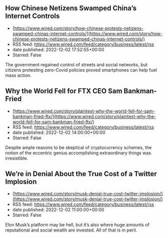 ## How Chinese Netizens Swamped China’s Internet Controls
 - [https://www.wired.com/story/how-chinese-protests-netizens-swamped-chinas-internet-controls/](https://www.wired.com/story/how-chinese-protests-netizens-swamped-chinas-internet-controls/)
 - RSS feed: https://www.wired.com/feed/category/business/latest/rss
 - date published: 2022-12-02 17:52:55+00:00
 - Starred: False

The government regained control of streets and social networks, but citizens protesting zero-Covid policies proved smartphones can help fuel mass action.

## Why the World Fell for FTX CEO Sam Bankman-Fried
 - [https://www.wired.com/story/plaintext-why-the-world-fell-for-sam-bankman-fried-ftx/](https://www.wired.com/story/plaintext-why-the-world-fell-for-sam-bankman-fried-ftx/)
 - RSS feed: https://www.wired.com/feed/category/business/latest/rss
 - date published: 2022-12-02 14:00:00+00:00
 - Starred: False

Despite ample reasons to be skeptical of cryptocurrency schemes, the notion of the eccentric genius accomplishing extraordinary things was irresistible.

## We’re in Denial About the True Cost of a Twitter Implosion
 - [https://www.wired.com/story/musk-denial-true-cost-twitter-implosion/](https://www.wired.com/story/musk-denial-true-cost-twitter-implosion/)
 - RSS feed: https://www.wired.com/feed/category/business/latest/rss
 - date published: 2022-12-02 11:00:00+00:00
 - Starred: False

Elon Musk’s platform may be hell, but it’s also where huge amounts of reputational and social wealth are invested. All of that is in peril.
